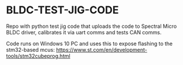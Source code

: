 # BLDC-TEST-JIG-CODE
Repo with python test jig code that uploads the code to Spectral Micro BLDC driver, calibrates it via uart comms and tests CAN comms.

Code runs on Windows 10 PC and uses this to expose flashing to the stm32-based mcus:
https://www.st.com/en/development-tools/stm32cubeprog.html

